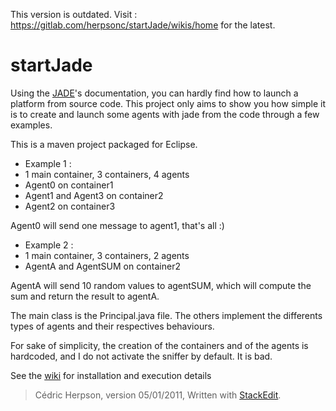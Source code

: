 This version is outdated. 
Visit : https://gitlab.com/herpsonc/startJade/wikis/home for the latest.

# startJade

Using the [JADE](http://jade.tilab.com)'s documentation, you can hardly find how to launch a platform from source code. This project only aims to show you how simple it is to create and launch some agents with jade from the code through a few examples.

This is a maven project packaged for Eclipse.

 - Example 1 :
  - 1 main container, 3 containers, 4 agents
  - Agent0 on container1
  - Agent1 and Agent3 on container2
  - Agent2 on container3
 
 Agent0 will send one message to agent1, that's all :)
  
 - Example 2 : 
  - 1 main container, 3 containers, 2 agents
  - AgentA and AgentSUM on container2
  
  AgentA will send 10 random values to agentSUM, which will compute the sum and return the result to agentA.
 
The main class is the Principal.java file. The others implement the differents types of agents and their respectives behaviours. 

For sake of simplicity, the creation of the containers and of the agents is hardcoded, 
and I do not activate the sniffer by default. It is bad.


See the [wiki](https://github.com/herpsonc/startJade/wiki) for installation and execution details



> Cédric Herpson, version 05/01/2011, 
> Written with [StackEdit](https://stackedit.io/).
